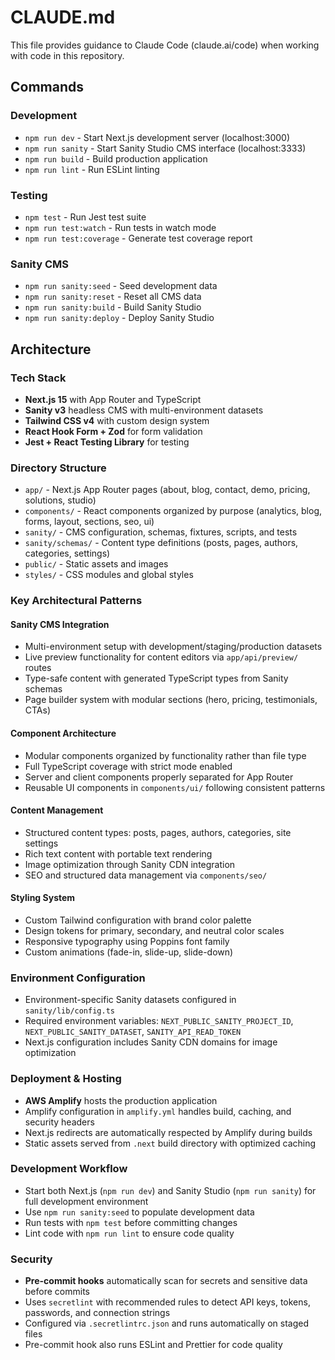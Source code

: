 # CLAUDE.md

This file provides guidance to Claude Code (claude.ai/code) when working with code in this repository.

## Commands

### Development

- `npm run dev` - Start Next.js development server (localhost:3000)
- `npm run sanity` - Start Sanity Studio CMS interface (localhost:3333)
- `npm run build` - Build production application
- `npm run lint` - Run ESLint linting

### Testing

- `npm test` - Run Jest test suite
- `npm run test:watch` - Run tests in watch mode
- `npm run test:coverage` - Generate test coverage report

### Sanity CMS

- `npm run sanity:seed` - Seed development data
- `npm run sanity:reset` - Reset all CMS data
- `npm run sanity:build` - Build Sanity Studio
- `npm run sanity:deploy` - Deploy Sanity Studio

## Architecture

### Tech Stack

- **Next.js 15** with App Router and TypeScript
- **Sanity v3** headless CMS with multi-environment datasets
- **Tailwind CSS v4** with custom design system
- **React Hook Form + Zod** for form validation
- **Jest + React Testing Library** for testing

### Directory Structure

- `app/` - Next.js App Router pages (about, blog, contact, demo, pricing, solutions, studio)
- `components/` - React components organized by purpose (analytics, blog, forms, layout, sections, seo, ui)
- `sanity/` - CMS configuration, schemas, fixtures, scripts, and tests
- `sanity/schemas/` - Content type definitions (posts, pages, authors, categories, settings)
- `public/` - Static assets and images
- `styles/` - CSS modules and global styles

### Key Architectural Patterns

#### Sanity CMS Integration

- Multi-environment setup with development/staging/production datasets
- Live preview functionality for content editors via `app/api/preview/` routes
- Type-safe content with generated TypeScript types from Sanity schemas
- Page builder system with modular sections (hero, pricing, testimonials, CTAs)

#### Component Architecture

- Modular components organized by functionality rather than file type
- Full TypeScript coverage with strict mode enabled
- Server and client components properly separated for App Router
- Reusable UI components in `components/ui/` following consistent patterns

#### Content Management

- Structured content types: posts, pages, authors, categories, site settings
- Rich text content with portable text rendering
- Image optimization through Sanity CDN integration
- SEO and structured data management via `components/seo/`

#### Styling System

- Custom Tailwind configuration with brand color palette
- Design tokens for primary, secondary, and neutral color scales
- Responsive typography using Poppins font family
- Custom animations (fade-in, slide-up, slide-down)

### Environment Configuration

- Environment-specific Sanity datasets configured in `sanity/lib/config.ts`
- Required environment variables: `NEXT_PUBLIC_SANITY_PROJECT_ID`, `NEXT_PUBLIC_SANITY_DATASET`, `SANITY_API_READ_TOKEN`
- Next.js configuration includes Sanity CDN domains for image optimization

### Deployment & Hosting

- **AWS Amplify** hosts the production application
- Amplify configuration in `amplify.yml` handles build, caching, and security headers
- Next.js redirects are automatically respected by Amplify during builds
- Static assets served from `.next` build directory with optimized caching

### Development Workflow

- Start both Next.js (`npm run dev`) and Sanity Studio (`npm run sanity`) for full development environment
- Use `npm run sanity:seed` to populate development data
- Run tests with `npm test` before committing changes
- Lint code with `npm run lint` to ensure code quality

### Security

- **Pre-commit hooks** automatically scan for secrets and sensitive data before commits
- Uses `secretlint` with recommended rules to detect API keys, tokens, passwords, and connection strings
- Configured via `.secretlintrc.json` and runs automatically on staged files
- Pre-commit hook also runs ESLint and Prettier for code quality
